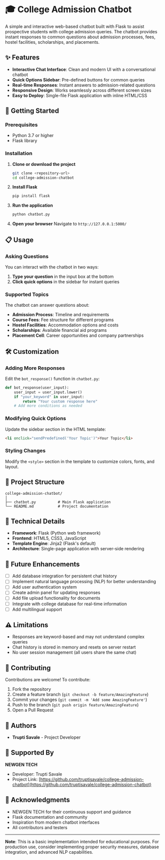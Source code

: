 
# 🎓 College Admission Chatbot

A simple and interactive web-based chatbot built with Flask to assist prospective students with college admission queries. The chatbot provides instant responses to common questions about admission processes, fees, hostel facilities, scholarships, and placements.

## ✨ Features

- **Interactive Chat Interface**: Clean and modern UI with a conversational chatbot
- **Quick Options Sidebar**: Pre-defined buttons for common queries
- **Real-time Responses**: Instant answers to admission-related questions
- **Responsive Design**: Works seamlessly across different screen sizes
- **Easy to Deploy**: Single-file Flask application with inline HTML/CSS

## 🚀 Getting Started

### Prerequisites

- Python 3.7 or higher
- Flask library

### Installation

1. **Clone or download the project**
   ```bash
   git clone <repository-url>
   cd college-admission-chatbot
   ```

2. **Install Flask**
   ```bash
   pip install flask
   ```

3. **Run the application**
   ```bash
   python chatbot.py
   ```

4. **Open your browser**
   Navigate to `http://127.0.0.1:5000/`

## 📋 Usage

### Asking Questions

You can interact with the chatbot in two ways:

1. **Type your question** in the input box at the bottom
2. **Click quick options** in the sidebar for instant queries

### Supported Topics

The chatbot can answer questions about:

- **Admission Process**: Timeline and requirements
- **Course Fees**: Fee structure for different programs
- **Hostel Facilities**: Accommodation options and costs
- **Scholarships**: Available financial aid programs
- **Placement Cell**: Career opportunities and company partnerships

## 🛠️ Customization

### Adding More Responses

Edit the `bot_response()` function in `chatbot.py`:

```python
def bot_response(user_input):
    user_input = user_input.lower()
    if "your_keyword" in user_input:
        return "Your custom response here"
    # Add more conditions as needed
```

### Modifying Quick Options

Update the sidebar section in the HTML template:

```html
<li onclick="sendPredefined('Your Topic')">Your Topic</li>
```

### Styling Changes

Modify the `<style>` section in the template to customize colors, fonts, and layout.

## 📁 Project Structure

```
college-admission-chatbot/
│
├── chatbot.py          # Main Flask application
└── README.md           # Project documentation
```

## 🔧 Technical Details

- **Framework**: Flask (Python web framework)
- **Frontend**: HTML5, CSS3, JavaScript
- **Template Engine**: Jinja2 (Flask's default)
- **Architecture**: Single-page application with server-side rendering

## 🎯 Future Enhancements

- [ ] Add database integration for persistent chat history
- [ ] Implement natural language processing (NLP) for better understanding
- [ ] Add user authentication system
- [ ] Create admin panel for updating responses
- [ ] Add file upload functionality for documents
- [ ] Integrate with college database for real-time information
- [ ] Add multilingual support

## ⚠️ Limitations

- Responses are keyword-based and may not understand complex queries
- Chat history is stored in memory and resets on server restart
- No user session management (all users share the same chat)

## 🤝 Contributing

Contributions are welcome! To contribute:

1. Fork the repository
2. Create a feature branch (`git checkout -b feature/AmazingFeature`)
3. Commit your changes (`git commit -m 'Add some AmazingFeature'`)
4. Push to the branch (`git push origin feature/AmazingFeature`)
5. Open a Pull Request
## 👥 Authors

- **Trupti Savale** - Project Developer

## 🏢 Supported By

**NEWGEN TECH** 
- Developer: Trupti Savale
- Project Link: [https://github.com/truptisavale/college-admission-chatbot](https://github.com/truptisavale/college-admission-chatbot)

## 🙏 Acknowledgments

- NEWGEN TECH for their continuous support and guidance
- Flask documentation and community
- Inspiration from modern chatbot interfaces
- All contributors and testers

---

**Note**: This is a basic implementation intended for educational purposes. For production use, consider implementing proper security measures, database integration, and advanced NLP capabilities.
